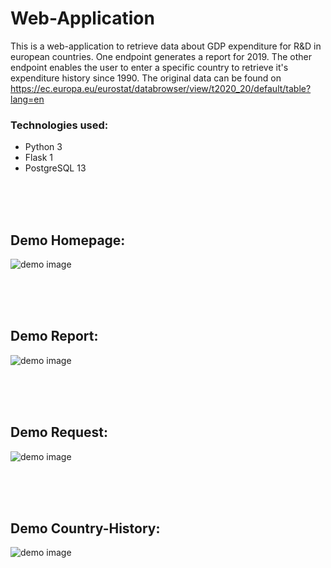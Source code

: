 # Web-Application

This is a web-application to retrieve data about GDP expenditure for R&D in european countries.
One endpoint generates a report for 2019.
The other endpoint enables the user to enter a specific country to retrieve it's expenditure history since 1990.
The original data can be found on https://ec.europa.eu/eurostat/databrowser/view/t2020_20/default/table?lang=en

### Technologies used:
- Python 3
- Flask 1
- PostgreSQL 13


<br/><br/><br/>
## Demo Homepage:
![demo image](https://github.com/aglaevazz/web-application-R-D/blob/main/preview/preview_home.png)

<br/><br/><br/>
## Demo Report:
![demo image](https://github.com/aglaevazz/web-application-R-D/blob/main/preview/preview_report.png)

<br/><br/><br/>
## Demo Request:
![demo image](https://github.com/aglaevazz/web-application-R-D/blob/main/preview/preview_request.png)

<br/><br/><br/>
## Demo Country-History:
![demo image](https://github.com/aglaevazz/web-application-R-D/blob/main/preview/preview_info_germany.png)

